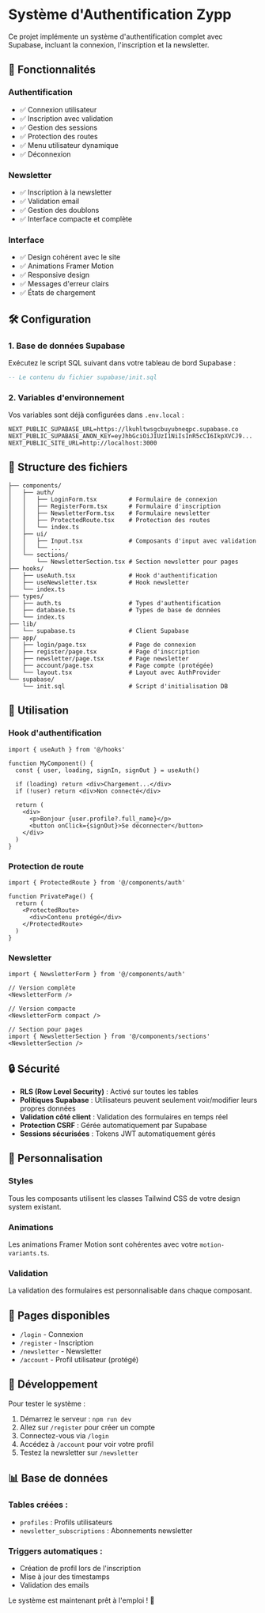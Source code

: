 # Système d'Authentification Zypp

Ce projet implémente un système d'authentification complet avec Supabase, incluant la connexion, l'inscription et la newsletter.

## 🚀 Fonctionnalités

### Authentification
- ✅ Connexion utilisateur
- ✅ Inscription avec validation
- ✅ Gestion des sessions
- ✅ Protection des routes
- ✅ Menu utilisateur dynamique
- ✅ Déconnexion

### Newsletter
- ✅ Inscription à la newsletter
- ✅ Validation email
- ✅ Gestion des doublons
- ✅ Interface compacte et complète

### Interface
- ✅ Design cohérent avec le site
- ✅ Animations Framer Motion
- ✅ Responsive design
- ✅ Messages d'erreur clairs
- ✅ États de chargement

## 🛠️ Configuration

### 1. Base de données Supabase

Exécutez le script SQL suivant dans votre tableau de bord Supabase :

```sql
-- Le contenu du fichier supabase/init.sql
```

### 2. Variables d'environnement

Vos variables sont déjà configurées dans `.env.local` :

```env
NEXT_PUBLIC_SUPABASE_URL=https://lkuhltwsgcbuyubneqpc.supabase.co
NEXT_PUBLIC_SUPABASE_ANON_KEY=eyJhbGciOiJIUzI1NiIsInR5cCI6IkpXVCJ9...
NEXT_PUBLIC_SITE_URL=http://localhost:3000
```

## 📁 Structure des fichiers

```
├── components/
│   ├── auth/
│   │   ├── LoginForm.tsx         # Formulaire de connexion
│   │   ├── RegisterForm.tsx      # Formulaire d'inscription
│   │   ├── NewsletterForm.tsx    # Formulaire newsletter
│   │   ├── ProtectedRoute.tsx    # Protection des routes
│   │   └── index.ts
│   ├── ui/
│   │   ├── Input.tsx             # Composants d'input avec validation
│   │   └── ...
│   └── sections/
│       └── NewsletterSection.tsx # Section newsletter pour pages
├── hooks/
│   ├── useAuth.tsx               # Hook d'authentification
│   ├── useNewsletter.tsx         # Hook newsletter
│   └── index.ts
├── types/
│   ├── auth.ts                   # Types d'authentification
│   ├── database.ts               # Types de base de données
│   └── index.ts
├── lib/
│   └── supabase.ts               # Client Supabase
├── app/
│   ├── login/page.tsx            # Page de connexion
│   ├── register/page.tsx         # Page d'inscription
│   ├── newsletter/page.tsx       # Page newsletter
│   ├── account/page.tsx          # Page compte (protégée)
│   └── layout.tsx                # Layout avec AuthProvider
└── supabase/
    └── init.sql                  # Script d'initialisation DB
```

## 🎯 Utilisation

### Hook d'authentification

```tsx
import { useAuth } from '@/hooks'

function MyComponent() {
  const { user, loading, signIn, signOut } = useAuth()
  
  if (loading) return <div>Chargement...</div>
  if (!user) return <div>Non connecté</div>
  
  return (
    <div>
      <p>Bonjour {user.profile?.full_name}</p>
      <button onClick={signOut}>Se déconnecter</button>
    </div>
  )
}
```

### Protection de route

```tsx
import { ProtectedRoute } from '@/components/auth'

function PrivatePage() {
  return (
    <ProtectedRoute>
      <div>Contenu protégé</div>
    </ProtectedRoute>
  )
}
```

### Newsletter

```tsx
import { NewsletterForm } from '@/components/auth'

// Version complète
<NewsletterForm />

// Version compacte
<NewsletterForm compact />

// Section pour pages
import { NewsletterSection } from '@/components/sections'
<NewsletterSection />
```

## 🔒 Sécurité

- **RLS (Row Level Security)** : Activé sur toutes les tables
- **Politiques Supabase** : Utilisateurs peuvent seulement voir/modifier leurs propres données
- **Validation côté client** : Validation des formulaires en temps réel
- **Protection CSRF** : Gérée automatiquement par Supabase
- **Sessions sécurisées** : Tokens JWT automatiquement gérés

## 🎨 Personnalisation

### Styles
Tous les composants utilisent les classes Tailwind CSS de votre design system existant.

### Animations
Les animations Framer Motion sont cohérentes avec votre `motion-variants.ts`.

### Validation
La validation des formulaires est personnalisable dans chaque composant.

## 🚦 Pages disponibles

- `/login` - Connexion
- `/register` - Inscription  
- `/newsletter` - Newsletter
- `/account` - Profil utilisateur (protégé)

## 🔧 Développement

Pour tester le système :

1. Démarrez le serveur : `npm run dev`
2. Allez sur `/register` pour créer un compte
3. Connectez-vous via `/login`
4. Accédez à `/account` pour voir votre profil
5. Testez la newsletter sur `/newsletter`

## 📊 Base de données

### Tables créées :
- `profiles` : Profils utilisateurs
- `newsletter_subscriptions` : Abonnements newsletter

### Triggers automatiques :
- Création de profil lors de l'inscription
- Mise à jour des timestamps
- Validation des emails

Le système est maintenant prêt à l'emploi ! 🎉
